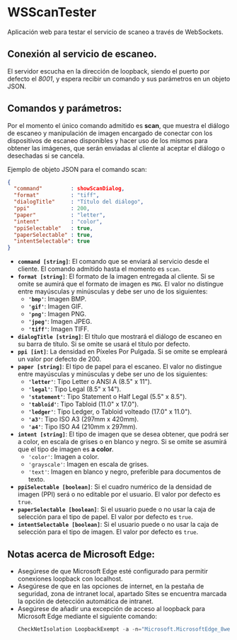# WSScanTester

Aplicación web para testar el servicio de scaneo a través de WebSockets.

## Conexión al servicio de escaneo.

El servidor escucha en la dirección de loopback, siendo el puerto por defecto el *8001*, y espera recibir un comando y sus parámetros en un objeto JSON.

## Comandos y parámetros:

Por el momento el único comando admitido es **scan**, que muestra el diálogo de escaneo y manipulación de imagen encargado de conectar con los dispositivos de escaneo disponibles y hacer uso de los mismos para obtener las imágenes, que serán enviadas al cliente al aceptar el diálogo o desechadas si se cancela.

Ejemplo de objeto JSON para el comando scan:
```json
{
  "command"         : showScanDialog,
  "format"          : "tiff",
  "dialogTitle"     : "Título del diálogo",
  "ppi"             : 200,
  "paper"           : "letter",
  "intent"          : "color",
  "ppiSelectable"   : true,
  "paperSelectable" : true,
  "intentSelectable": true
}
```
* **`command [string]`**: El comando que se enviará al servicio desde el cliente. El comando admitido hasta el momento es `scan`.
* **`format [string]`**: El formato de la imagen entregada al cliente. Si se omite se aumirá que el formato de imagen es `PNG`. El valor no distingue entre mayúsculas y minúsculas y debe ser uno de los siguientes:
	* **`'bmp'`**: Imagen BMP.
	* **`'gif'`**: Imagen GIF.
	* **`'png'`**: Imagen PNG.
	* **`'jpeg'`**: Imagen JPEG.
	* **`'tiff'`**: Imagen TIFF.
* **`dialogTitle [string]`**: El título que mostrará el diálogo de escaneo en su barra de título. Si se omite se usará el título por defecto.
* **`ppi [int]`**: La densidad en Píxeles Por Pulgada. Si se omite se empleará un valor por defecto de 200.
* **`paper [string]`**: El tipo de papel para el escaneo. El valor no distingue entre mayúsculas y minúsculas y debe ser uno de los siguientes:
	* **`'letter'`**: Tipo Letter o ANSI A (8.5" x 11").
	* **`'legal'`**:  Tipo Legal (8.5" x 14").
	* **`'statement'`**: Tipo Statement o Half Legal (5.5" x 8.5").
	* **`'tabloid'`**: Tipo Tabloid (11.0" x 17.0").
	* **`'ledger'`**: Tipo Ledger, o Tabloid volteado (17.0" x 11.0").
	* **`'a3'`**: Tipo ISO A3 (297mm x 420mm).
	* **`'a4'`**: Tipo ISO A4 (210mm x  297mm).
* **`intent [string]`**: El tipo de imagen que se desea obtener, que podrá ser a color, en escala de grises o en blanco y negro. Si se omite se asumirá que el tipo de imagen es **a color**.
	* `'color'`: Imagen a color.
	* `'grayscale'`: Imagen en escala de grises.
	* `'text'`: Imagen en blanco y negro, preferible para documentos de texto.
* **`ppiSelectable [boolean]`**: Si el cuadro numérico de la densidad de imagen (PPI) será o no editable por el usuario. El valor por defecto es `true`.
* **`paperSelectable [boolean]`**: Si el usuario puede o no usar la caja de selección para el tipo de papel. El valor por defecto es `true`.
* **`intentSelectable [boolean]`**: Si el usuario puede o no usar la caja de selección para el tipo de imagen. El valor por defecto es `true`.

## Notas acerca de Microsoft Edge:
* Asegúrese de que Microsoft Edge esté configurado para permitir conexiones loopback con localhost.
* Asegúrese de que en las opciones de internet, en la pestaña de seguridad, zona de intranet local, apartado Sites se encuentra marcada la opción de detección automática de intranet.
* Asegúrese de añadir una excepción de acceso al loopback para Microsoft Edge mediante el siguiente comando:
	``` PowerShell
	CheckNetIsolation LoopbackExempt -a -n="Microsoft.MicrosoftEdge_8wekyb3d8bbwe"
	```

